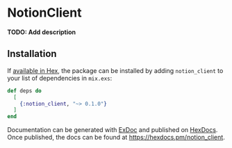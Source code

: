 # NotionClient

**TODO: Add description**

## Installation

If [available in Hex](https://hex.pm/docs/publish), the package can be installed
by adding `notion_client` to your list of dependencies in `mix.exs`:

```elixir
def deps do
  [
    {:notion_client, "~> 0.1.0"}
  ]
end
```

Documentation can be generated with [ExDoc](https://github.com/elixir-lang/ex_doc)
and published on [HexDocs](https://hexdocs.pm). Once published, the docs can
be found at <https://hexdocs.pm/notion_client>.

